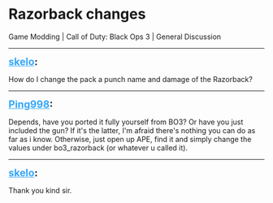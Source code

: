 # Razorback changes
Game Modding | Call of Duty: Black Ops 3 | General Discussion

---
<strong style="font-size: 1.4em;"><span style="text-decoration: underline;text-decoration-color: #34a7f9;"><span style="color:#34a7f9;">skelo</span></span>:</strong>

<p>How do I change the pack a punch name and damage of the Razorback?</p>

---
<strong style="font-size: 1.4em;"><span style="text-decoration: underline;text-decoration-color: #34a7f9;"><span style="color:#34a7f9;">Ping998</span></span>:</strong>

<p>Depends, have you ported it fully yourself from BO3? Or have you just included the gun? If it&#39;s the latter, I&#39;m afraid there&#39;s nothing you can do as far as i know. Otherwise, just open up APE, find it and simply change the values under bo3_razorback (or whatever u called it).</p>

---
<strong style="font-size: 1.4em;"><span style="text-decoration: underline;text-decoration-color: #34a7f9;"><span style="color:#34a7f9;">skelo</span></span>:</strong>

<p>Thank you kind sir.</p>
